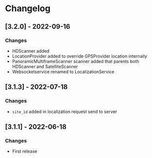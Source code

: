 # Changelog

## [3.2.0] - 2022-09-16

### Changes
- HDScanner added
- LocationProvider added to override GPSProvider location internally
- PanoramicMultiframeScanner scanner added that parents both HDScanner and SatelliteScanner
- Websocketservice renamed to LocalizationService


## [3.1.3] - 2022-07-18

### Changes

- `site_id` added in localization request send to server

## [3.1.1] - 2022-06-18

### Changes

- First release